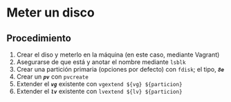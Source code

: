 # Meter un disco

## Procedimiento

1. Crear el diso y meterlo en la máquina (en este caso, mediante Vagrant)
2. Asegurarse de que está y anotar el nombre mediante ```lsblk```
3. Crear una partición primaria (opciones por defecto) con ```fdisk```; el tipo, ***```8e```***
4. Crear un ***```pv```*** con ```pvcreate```
5. Extender el ***```vg```*** existente con ```vgextend ${vg} ${particion}```
6. Extender el ***```lv```*** existente con ```lvextend ${lv} ${particion}```
